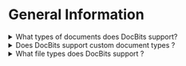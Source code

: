 # General Information

<details>

<summary>What types of documents does DocBits support?</summary>

#### Supported document types

* Invoice&#x20;

- Credit Note&#x20;

* Delivery Note

- Order Confirmation

* Purchase Order&#x20;

- Custom Documents

</details>



<details>

<summary>Does DocBits support custom document types ? </summary>

* Yes Users are able to create there own document types.

</details>



<details>

<summary>What file types does DocBits support ? </summary>

#### Supported File types are:&#x20;

* .pdf
* .edi
* .xml
* .tiff  (.tif)
* .jpeg  (.jpg)
* .png

</details>
